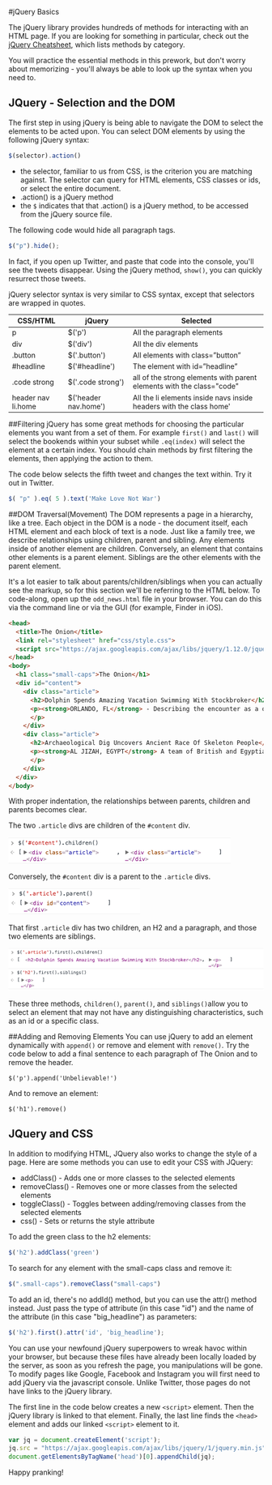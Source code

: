 #jQuery Basics

The jQuery library provides hundreds of methods for interacting with an HTML page. If you are looking for something in particular, check out the [jQuery Cheatsheet](http://oscarotero.com/jquery/), which lists methods by category.

You will practice the essential methods in this prework, but don't worry about memorizing - you'll always be able to look up the syntax when you need to.

## JQuery - Selection and the DOM
The first step in using jQuery is being able to navigate the DOM to select the elements to be acted upon.  You can select DOM elements by using the following  jQuery syntax:

```js
$(selector).action()
```

* the selector, familiar to us from CSS,  is the criterion you are matching against. The selector can query for HTML elements, CSS classes or ids, or select the entire document.
* .action() is a jQuery method
* the `$` indicates that that .action() is a jQuery method, to be accessed from the jQuery source file.

The following code would hide all paragraph tags.

```javascript
$("p").hide();
```
In fact, if you open up Twitter, and paste that code into the console, you'll see the tweets disappear. Using the jQuery method, `show()`, you can quickly resurrect those tweets.

jQuery selector syntax is very similar to CSS syntax, except that selectors are wrapped in quotes.

|CSS/HTML          |jQuery           |Selected        |
|---          |---              |---             |
|p            |$('p')           |All the paragraph elements|
|div          |$('div')         |All the div elements|
|.button      |$('.button')     |All elements with class=”button”|
|#headline    |$('#headline')   |The element with id=”headline”|
|.code strong |$('.code strong')|all of the strong elements with parent elements with the class="code"|
|header nav li.home|$('header nav.home')|All the li elements inside navs inside headers with the class home'|

##Filtering
jQuery has some great methods for choosing the particular elements you want from a set of them. For example `first()` and `last()` will select the bookends within your subset while `.eq(index)` will select the element at a certain index. You should chain methods by first filtering the elements, then applying the action to them.

The code below selects the fifth tweet and changes the text within. Try it out in Twitter.

```js
$( "p" ).eq( 5 ).text('Make Love Not War')
```



##DOM Traversal(Movement)
The DOM represents a page in a hierarchy, like a tree. Each object in the DOM is a node - the document itself, each HTML element and each block of text is a node. Just like a family tree, we describe relationships using children, parent and sibling. Any elements inside of another element are children. Conversely, an element that contains other elements is a parent element. Siblings are the other elements with the parent element.

It's a lot easier to talk about parents/children/siblings when you can actually see the markup, so for this section we'll be referring to the HTML below. To code-along, open up the `odd_news.html` file in your browser. You can do this via the command line or via the GUI (for example, Finder in iOS).

```html
<head>
  <title>The Onion</title>
  <link rel="stylesheet" href="css/style.css">
  <script src="https://ajax.googleapis.com/ajax/libs/jquery/1.12.0/jquery.min.js"></script>
</head>
<body>
  <h1 class="small-caps">The Onion</h1>
  <div id="content">
    <div class="article">
      <h2>Dolphin Spends Amazing Vacation Swimming With Stockbroker</h2>
      <p><strong>ORLANDO, FL</strong> - Describing the encounter as a once-in-a-lifetime experience she'll never forget, local bottlenose dolphin Hazel reportedly recounted stories Tuesday from a recent vacation in which she got to go swimming with a stockbroker.
      </p>
    </div>
    <div class="article">
      <h2>Archaeological Dig Uncovers Ancient Race Of Skeleton People</h2>
      <p><strong>AL JIZAH, EGYPT</strong> A team of British and Egyptian archaeologists made a stunning discovery Monday, unearthing several intact specimens of "skeleton people"—skinless, organless humans who populated the Nile delta region an estimated 6,000 years ago.
      </p>
    </div>
  </div>
</body>
```

With proper indentation, the relationships between parents, children and parents becomes clear.

The two `.article` divs are children of the `#content` div.

![call children on content](img/content-children.png)

Conversely, the `#content` div is a parent to the `.article` divs.

![call parent on article](img/article-parent.png)

That first `.article` div has two children, an H2 and a paragraph, and those two elements are siblings.

![call children on first article, sibling on first header](img/children-sibling.png)


These three methods, `children()`, `parent()`, and `siblings()`allow you to select an element that may not have any distinguishing characteristics, such as an id or a specific class.


##Adding and Removing Elements
You can use jQuery to add an element dynamically with `append()` or remove and element with `remove()`.
Try the code below to add a final sentence to each paragraph of The Onion and to remove the header.
```
$('p').append('Unbelievable!')
```
And to remove an element:
```
$('h1').remove()
```


## JQuery and CSS
In addition to modifying HTML, JQuery also works to change the style of a page. Here are some methods you can use to edit your CSS with JQuery:

* addClass() - Adds one or more classes to the selected elements
* removeClass() - Removes one or more classes from the selected elements
* toggleClass() - Toggles between adding/removing classes from the selected elements
* css() - Sets or returns the style attribute

To add the green class to the h2 elements:
```js
$('h2').addClass('green')
```

To search for any element with the small-caps class and remove it:
```js
$(".small-caps").removeClass("small-caps")
```

To add an id, there's no addId() method, but you can use the attr() method instead. Just pass the type of attribute (in this case "id") and the name of the attribute (in this case "big_headline") as parameters:
```js
$('h2').first().attr('id', 'big_headline');
```

You can use your newfound jQuery superpowers to wreak havoc within your browser, but because these files have already been locally loaded by the server, as soon as you refresh the page, you manipulations will be gone. To modify pages like Google, Facebook and Instagram you will first need to add jQuery via the javascript console. Unlike Twitter, those pages do not have links to the jQuery library.

The first line in the code below creates a new `<script>` element. Then the jQuery library is linked to that element. Finally, the last line finds the `<head>` element and adds our linked `<script>` element to it.

```js
var jq = document.createElement('script');
jq.src = "https://ajax.googleapis.com/ajax/libs/jquery/1/jquery.min.js";
document.getElementsByTagName('head')[0].appendChild(jq);
```
Happy pranking!

